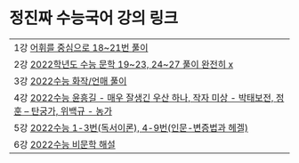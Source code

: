 # 

<meta http-equiv="Content-Type" content="text/html; charset=utf-8" />
<meta charset="UTF-8" />
<html>
<head>
<title>2023 정진짜 수능국어 강의 링크</title>
</head>
<body>
    <h1>정진짜 수능국어 강의 링크</h1>
    <table>
        <tr>
            <td>
            1강 <a href="https://youtu.be/-XOACLu1h1E">어휘를 중심으로 18~21번 풀이 </a>
            </td>
        </tr>   
        <tr>
            <td>
            2강 <a href="https://youtu.be/8BZhBLJvNxY">2022학년도 수능 문학 19~23, 24~27 풀이 완전히 x </a>
            </td>
        </tr>
        <tr>
            <td>
            3강 <a href="https://youtu.be/MWsB8H8w1lA">2022수능 화작/언매 풀이</a>
            </td>
        </tr>
        <tr>
            <td>
             4강 <a href="https://youtu.be/V0L1ufHQSVA">2022수능 윤흥길 - 매우 잘생긴 우산 하나, 작자 미상 -  박태보전, 정훈 – 탄궁가, 위백규 - 농가</a>
            </td>
        </tr>
        <tr>
            <td>
            5강 <a href="https://youtu.be/QVPoL7HcKXs">2022수능 1-3번(독서이론), 4-9번(인문-변증법과 헤겔)</a>
            </td>
        </tr>
        <tr>
            <td>    
            6강 <a href="https://youtu.be/5oyX7V2Rjug">2022수능 비문학 해설</a>
            </td>    
        </tr>
    </table>
</body>
</html>
